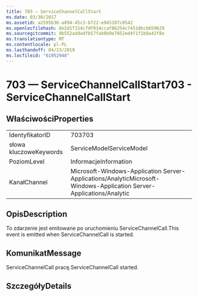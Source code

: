 ```yaml
---
title: 703 — ServiceChannelCallStart
ms.date: 03/30/2017
ms.assetid: a2595b36-a894-45c3-b722-e945107c0542
ms.openlocfilehash: 8e2d1f154c7df014ccaf86254c74510bcb659629
ms.sourcegitcommit: 9b552addadfb57fab0b9e7852ed4f1f1b8a42f8e
ms.translationtype: MT
ms.contentlocale: pl-PL
ms.lasthandoff: 04/23/2019
ms.locfileid: "61952948"
---
```

# <a name="703---servicechannelcallstart"></a><span data-ttu-id="873ad-102">703 — ServiceChannelCallStart</span><span class="sxs-lookup"><span data-stu-id="873ad-102">703 - ServiceChannelCallStart</span></span>
## <a name="properties"></a><span data-ttu-id="873ad-103">Właściwości</span><span class="sxs-lookup"><span data-stu-id="873ad-103">Properties</span></span>  
  
|||  
|-|-|  
|<span data-ttu-id="873ad-104">Identyfikator</span><span class="sxs-lookup"><span data-stu-id="873ad-104">ID</span></span>|<span data-ttu-id="873ad-105">703</span><span class="sxs-lookup"><span data-stu-id="873ad-105">703</span></span>|  
|<span data-ttu-id="873ad-106">słowa kluczowe</span><span class="sxs-lookup"><span data-stu-id="873ad-106">Keywords</span></span>|<span data-ttu-id="873ad-107">ServiceModel</span><span class="sxs-lookup"><span data-stu-id="873ad-107">ServiceModel</span></span>|  
|<span data-ttu-id="873ad-108">Poziom</span><span class="sxs-lookup"><span data-stu-id="873ad-108">Level</span></span>|<span data-ttu-id="873ad-109">Informacje</span><span class="sxs-lookup"><span data-stu-id="873ad-109">Information</span></span>|  
|<span data-ttu-id="873ad-110">Kanał</span><span class="sxs-lookup"><span data-stu-id="873ad-110">Channel</span></span>|<span data-ttu-id="873ad-111">Microsoft-Windows-Application Server-Applications/Analytic</span><span class="sxs-lookup"><span data-stu-id="873ad-111">Microsoft-Windows-Application Server-Applications/Analytic</span></span>|  
  
## <a name="description"></a><span data-ttu-id="873ad-112">Opis</span><span class="sxs-lookup"><span data-stu-id="873ad-112">Description</span></span>  
 <span data-ttu-id="873ad-113">To zdarzenie jest emitowane po uruchomieniu ServiceChannelCall.</span><span class="sxs-lookup"><span data-stu-id="873ad-113">This event is emitted when ServiceChannelCall is started.</span></span>  
  
## <a name="message"></a><span data-ttu-id="873ad-114">Komunikat</span><span class="sxs-lookup"><span data-stu-id="873ad-114">Message</span></span>  
 <span data-ttu-id="873ad-115">ServiceChannelCall pracę.</span><span class="sxs-lookup"><span data-stu-id="873ad-115">ServiceChannelCall started.</span></span>  
  
## <a name="details"></a><span data-ttu-id="873ad-116">Szczegóły</span><span class="sxs-lookup"><span data-stu-id="873ad-116">Details</span></span>
